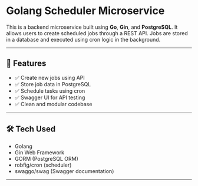 # Golang Scheduler Microservice

This is a backend microservice built using **Go**, **Gin**, and **PostgreSQL**. It allows users to create scheduled jobs through a REST API. Jobs are stored in a database and executed using cron logic in the background.

---

## 🔧 Features

- ✅ Create new jobs using API
- ✅ Store job data in PostgreSQL
- ✅ Schedule tasks using cron
- ✅ Swagger UI for API testing
- ✅ Clean and modular codebase

---

## 🛠 Tech Used

- Golang
- Gin Web Framework
- GORM (PostgreSQL ORM)
- robfig/cron (scheduler)
- swaggo/swag (Swagger documentation)

---

